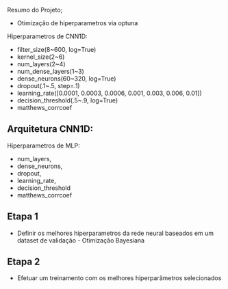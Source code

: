 Resumo do Projeto;

-   Otimização de hiperparametros via optuna

Hiperparametros de CNN1D:
-   filter_size(8~600, log=True)
-   kernel_size(2~6)
-   num_layers(2~4)
-   num_dense_layers(1~3)
-   dense_neurons(60~320, log=True)
-   dropout(.1~.5, step=.1)
-   learning_rate([0.0001, 0.0003, 0.0006, 0.001, 0.003, 0.006, 0.01])
-   decision_threshold(.5~.9, log=True)
-   matthews_corrcoef


Arquitetura CNN1D:
- 

Hiperparametros de MLP:
- num_layers,
- dense_neurons,
- dropout,
- learning_rate,
- decision_threshold
- matthews_corrcoef



## Etapa 1
 - Definir os melhores hiperparametros da rede neural baseados em um dataset de validação - Otimização Bayesiana


## Etapa 2
 - Efetuar um treinamento com os melhores hiperparâmetros selecionados